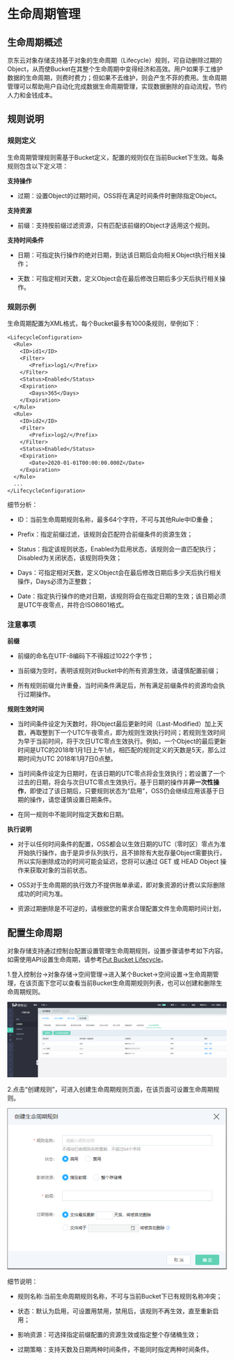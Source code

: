 # 生命周期管理

## 生命周期概述

京东云对象存储支持基于对象的生命周期（Lifecycle）规则，可自动删除过期的Object，从而使Bucket在其整个生命周期中变得经济和高效。用户如果手工维护数据的生命周期，则费时费力；但如果不去维护，则会产生不菲的费用。生命周期管理可以帮助用户自动化完成数据生命周期管理，实现数据删除的自动流程，节约人力和金钱成本。

## 规则说明

### 规则定义

生命周期管理规则需基于Bucket定义，配置的规则仅在当前Bucket下生效。每条规则包含以下定义项：

**支持操作**

 - 过期：设置Object的过期时间，OSS将在满足时间条件时删除指定Object。

**支持资源**

 - 前缀：支持按前缀过滤资源，只有匹配该前缀的Object才适用这个规则。

**支持时间条件**

 - 日期：可指定执行操作的绝对日期，到达该日期后会向相关Object执行相关操作；
 
 - 天数：可指定相对天数，定义Object会在最后修改日期后多少天后执行相关操作。

### 规则示例

生命周期配置为XML格式，每个Bucket最多有1000条规则，举例如下：

```
<LifecycleConfiguration>
  <Rule>
    <ID>id1</ID>
    <Filter>
       <Prefix>log1/</Prefix>
    </Filter>
    <Status>Enabled</Status>
    <Expiration>
       <Days>365</Days>
    </Expiration>
  </Rule>
  <Rule>
    <ID>id2</ID>
    <Filter>
       <Prefix>log2/</Prefix>
    </Filter>
    <Status>Enabled</Status>
    <Expiration>
       <Date>2020-01-01T00:00:00.000Z</Date>
    </Expiration>
  </Rule>  
  ...
</LifecycleConfiguration>
```

细节分析：

 - ID：当前生命周期规则名称，最多64个字符，不可与其他Rule中ID重叠；
 
 - Prefix：指定前缀过滤，该规则会匹配符合前缀条件的资源生效；

 - Status：指定该规则状态，Enabled为启用状态，该规则会一直匹配执行；Disabled为关闭状态，该规则将失效；

 - Days：可指定相对天数，定义Object会在最后修改日期后多少天后执行相关操作，Days必须为正整数；
 
 - Date：指定执行操作的绝对日期，该规则将会在指定日期的生效；该日期必须是UTC午夜零点，并符合ISO8601格式。

### 注意事项

**前缀**

 - 前缀的命名在UTF-8编码下不得超过1022个字节；
 
 - 当前缀为空时，表明该规则对Bucket中的所有资源生效，请谨慎配置前缀；
 
 - 所有规则前缀允许重叠，当时间条件满足后，所有满足前缀条件的资源均会执行过期操作。
 
**规则生效时间**
 
 - 当时间条件设定为天数时，将Object最后更新时间（Last-Modified）加上天数，再取整到下一个UTC午夜零点，即为规则生效执行时间；若规则生效时间为早于当前时间，将于次日UTC零点生效执行。例如，一个Object的最后更新时间是UTC的2018年1月1日上午1点，相匹配的规则定义的天数是5天，那么过期时间为UTC 2018年1月7日0点整。

 - 当时间条件设定为日期时，在该日期的UTC零点将会生效执行；若设置了一个过去的日期，将会与次日UTC零点生效执行。基于日期的操作并**非一次性操作**，即使过了该日期后，只要规则状态为“启用”，OSS仍会继续应用该基于日期的操作，请您谨慎设置日期条件。
 
 - 在同一规则中不能同时指定天数和日期。
 
 **执行说明**
 
 - 对于以任何时间条件的配置，OSS都会以生效日期的UTC（零时区）零点为准开始执行操作，由于是异步队列执行，且不排除有大批存量Object需要执行，所以实际删除成功的时间可能会延迟，您将可以通过 GET 或 HEAD Object 操作来获取对象的当前状态。
 
 - OSS对于生命周期的执行效力不提供账单承诺，即对象资源的计费以实际删除成功的时间为准。
 
 - 资源过期删除是不可逆的，请根据您的需求合理配置文件生命周期时间计划，

## 配置生命周期

对象存储支持通过控制台配置设置管理生命周期规则，设置步骤请参考如下内容。如需使用API设置生命周期，请参考[Put Bucket Lifecycle]()。

1.登入控制台->对象存储->空间管理->进入某个Bucket->空间设置->生命周期管理，在该页面下您可以查看当前Bucket生命周期规则列表，也可以创建和删除生命周期规则。

![生命周期规则列表](../../../../../image/Object-Storage-Service/OSS-105.png)

2.点击“创建规则”，可进入创建生命周期规则页面，在该页面可设置生命周期规则。

![创建生命周期规则](../../../../../image/Object-Storage-Service/OSS-106.png)

细节说明：

 - 规则名称:当前生命周期规则名称，不可与当前Bucket下已有规则名称冲突；
 
 - 状态：默认为启用，可设置用禁用，禁用后，该规则不再生效，直至重新启用；
 
 - 影响资源：可选择指定前缀配置的资源生效或指定整个存储桶生效；
 
 - 过期策略：支持天数及日期两种时间条件，不能同时指定两种时间条件。
 
